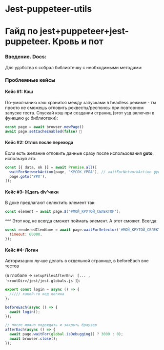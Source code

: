 # Jest-puppeteer-utils

# Гайд по jest+puppeteer+jest-puppeteer. Кровь и пот

### Введение. Docs:

Для удобства я собрал библиотечку с необходимыми методами:

### Проблемные кейсы

#### Кейс #1: Кэш

По-умолчанию кэш хранится между запусками в headless режиме - ты просто не
сможешь отловить реквесты/респонсы при повторном запуске теста. Спускай кэш при
создании страниц (этот узд включен в функцию `go` библиотеки):

```javascript
const page = await browser.newPage()
await page.setCacheEnabled(false) 👏
```

#### Кейс #2: Отлов после перехода

Если есть желание отловить данные сразу после использования **goto**, используй
это:

```javascript
const [{ data, ok }] = await Promise.all([
  waitForNetworkAction(page, 'КУСОК_УРЛА'), // waitForNetworkAction функция библиотеки
  page.goto('УРЛ'),
]);
```

#### Кейс #3: Ждать div'чики

В доке предлагают селектить элемент так:

```javascript
const element = await page.$('#МОЙ_КРУТОЙ_СЕЛЕКТОР');
```

^^^ Этот код не всегда сможет поймать элемент. А этот сможет. Всегда:

```javascript
const renderedItemName = await page.waitForSelector('#МОЙ_КРУТОЙ_СЕЛЕКТОР', {
  timeout: 60000,
});
```

#### Кейс #4: Логин

Авторизацию лучше делать в отдельной странице, в beforeEach вне тестов

(в глобале -> `setupFilesAfterEnv: [... , '<rootDir>/jest/jest.globals.js']`):

```javascript
export const login = async () => {
  ///// какой-то код логина
};

beforeEach(async () => {
  await login();
});

// после можно подождать и закрыть браузер
afterEach(async () => {
  await page.waitFor(global.isDebugging() ? 3000 : 0);
  await browser.close();
});
```
